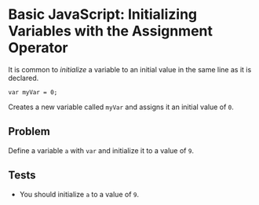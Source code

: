 # Basic JavaScript: Initializing Variables with the Assignment Operator

It is common to _initialize_ a variable to an initial value in the same line as it is declared.

`var myVar = 0;`

Creates a new variable called `myVar` and assigns it an initial value of `0`.

## Problem

Define a variable `a` with `var` and initialize it to a value of `9`.

## Tests

- You should initialize `a` to a value of `9`.
